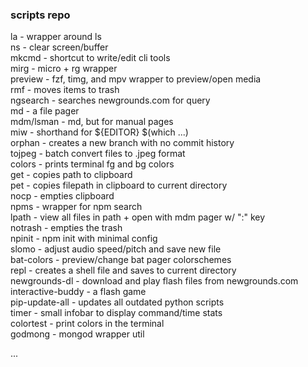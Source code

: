### scripts repo

la - wrapper around ls  
ns - clear screen/buffer  
mkcmd - shortcut to write/edit cli tools  
mirg - micro + rg wrapper  
preview - fzf, timg, and mpv wrapper to preview/open media  
rmf - moves items to trash  
ngsearch - searches newgrounds.com for query  
md - a file pager  
mdm/lsman - md, but for manual pages  
miw - shorthand for ${EDITOR} $(which ...)  
orphan - creates a new branch with no commit history  
tojpeg - batch convert files to .jpeg format  
colors - prints terminal fg and bg colors  
get - copies path to clipboard  
pet - copies filepath in clipboard to current directory  
nocp - empties clipboard  
npms - wrapper for npm search  
lpath - view all files in path + open with mdm pager w/ ":" key  
notrash - empties the trash  
npinit - npm init with minimal config  
slomo - adjust audio speed/pitch and save new file  
bat-colors - preview/change bat pager colorschemes  
repl - creates a shell file and saves to current directory  
newgrounds-dl - download and play flash files from newgrounds.com  
interactive-buddy - a flash game  
pip-update-all - updates all outdated python scripts  
timer - small infobar to display command/time stats  
colortest - print colors in the terminal  
godmong - mongod wrapper util  

...  
